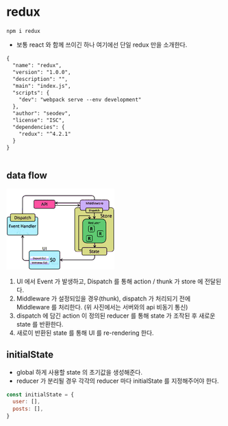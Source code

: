 # redux
```
npm i redux
```
* 보통 react 와 함께 쓰이긴 하나 여기에선 단일 redux 만을 소개한다.
```
{
  "name": "redux",
  "version": "1.0.0",
  "description": "",
  "main": "index.js",
  "scripts": {
    "dev": "webpack serve --env development"
  },
  "author": "seodev",
  "license": "ISC",
  "dependencies": {
    "redux": "^4.2.1"
  }
}


```


## data flow
<img src="./redux_dataFlow.gif" width="50%">

1. UI 에서 Event 가 발생하고, Dispatch 를 통해 action / thunk 가 store 에 전달된다.
2. Middleware 가 설정되있을 경우(thunk), dispatch 가 처리되기 전에 Middleware 를 처리한다. (위 사진에서는 서버와의 api 비동기 통신)
3. dispatch 에 담긴 action 이 정의된 reducer 를 통해 state 가 조작된 후 새로운 state 를 반환한다.
4. 새로이 반환된 state 를 통해 UI 를 re-rendering 한다.


## initialState
+ global 하게 사용할 state 의 초기값을 생성해준다.
+ reducer 가 분리될 경우 각각의 reducer 마다 initialState 를 지정해주어야 한다.
``` javascript
const initialState = {
  user: [],
  posts: [],
}
```

## 
